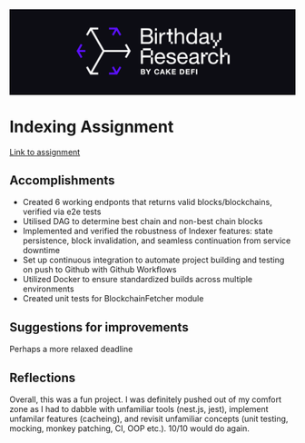 <div style="display: flex; justify-content: center; background: rgb(13, 13, 20);">
  <img src="https://raw.githubusercontent.com/BirthdayHiring/dex-routing-assignment/master/br.png" alt="birthday research logo" style="width: 100%; max-width: 1440px;"/>
</div>

# Indexing Assignment

[Link to assignment](https://gist.github.com/joeldavidw/f9766a91d9b3bd0a4f226f52a4a6674e)

## Accomplishments

- Created 6 working endponts that returns valid blocks/blockchains, verified via e2e tests
- Utilised DAG to determine best chain and non-best chain blocks
- Implemented and verified the robustness of Indexer features: state persistence, block invalidation, and seamless continuation from service downtime
- Set up continuous integration to automate project building and testing on push to Github with Github Workflows
- Utilized Docker to ensure standardized builds across multiple environments
- Created unit tests for BlockchainFetcher module

## Suggestions for improvements

Perhaps a more relaxed deadline

## Reflections

Overall, this was a fun project. I was definitely pushed out of my comfort zone as I had to dabble with unfamiliar tools (nest.js, jest), implement unfamilar features (cacheing), and revisit unfamiliar concepts (unit testing, mocking, monkey patching, CI, OOP etc.). 10/10 would do again.
